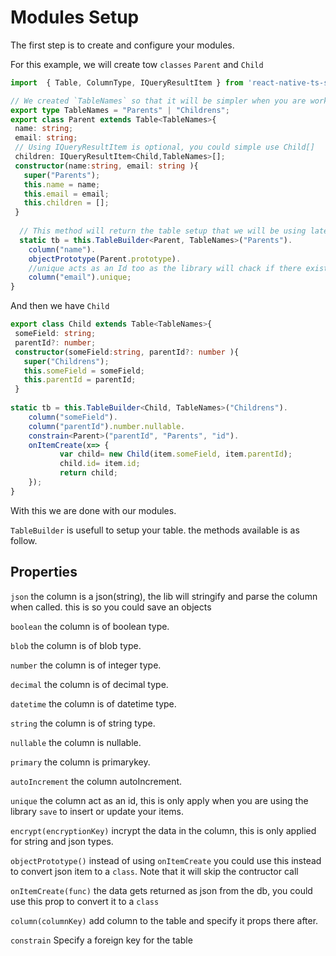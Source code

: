# Modules Setup
The first step is to create and configure your modules.

For this example, we will create tow `classes` `Parent` and `Child`

```ts
import  { Table, ColumnType, IQueryResultItem } from 'react-native-ts-sqlite-orm'

// We created `TableNames` so that it will be simpler when you are working in typescript
export type TableNames = "Parents" | "Childrens";
export class Parent extends Table<TableNames>{
 name: string;
 email: string;
 // Using IQueryResultItem is optional, you could simple use Child[]
 children: IQueryResultItem<Child,TableNames>[];
 constructor(name:string, email: string ){
   super("Parents");
   this.name = name;
   this.email = email;
   this.children = [];
 }
  
  // This method will return the table setup that we will be using later on in `repository`
  static tb = this.TableBuilder<Parent, TableNames>("Parents").
    column("name").
    objectPrototype(Parent.prototype).
    //unique acts as an Id too as the library will chack if there exist an item with the same field value and will update instead.
    column("email").unique;
}

```

And then we have `Child`

```ts
export class Child extends Table<TableNames>{
 someField: string;
 parentId?: number;
 constructor(someField:string, parentId?: number ){
   super("Childrens");
   this.someField = someField;
   this.parentId = parentId;
 }
  
static tb = this.TableBuilder<Child, TableNames>("Childrens").
    column("someField").
    column("parentId").number.nullable.
    constrain<Parent>("parentId", "Parents", "id").
    onItemCreate(x=> {
           var child= new Child(item.someField, item.parentId);
           child.id= item.id;
           return child;
    });
}
```

With this we are done with our modules.

`TableBuilder` is usefull to setup your table. the methods available is as follow.


## Properties

`json` the column is a json(string), the lib will stringify and parse the column when called. this is so you could save an objects

`boolean` the column is of boolean type.

`blob` the column is of blob type.

`number` the column is of integer type.

`decimal` the column is of decimal type.

`datetime` the column is of datetime type.

`string` the column is of string type.

`nullable` the column is nullable.

`primary` the column is primarykey.

`autoIncrement` the column autoIncrement.

`unique` the column act as an id, this is only apply when you are using the library `save` to insert or update your items.

`encrypt(encryptionKey)` incrypt the data in the column, this is only applied for string and json types.

`objectPrototype()` instead of using `onItemCreate` you could use this instead to convert json item to a `class`. Note that it will skip the contructor call

`onItemCreate(func)` the data gets returned as json from the db, you could use this prop to convert it to a `class`

`column(columnKey)` add column to the table and specify it props there after.

`constrain` Specify a foreign key for the table
